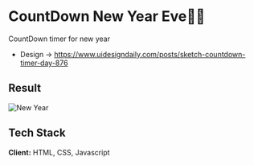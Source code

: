 # CountDown New Year Eve🎇🎇

CountDown timer for new year
- Design -> https://www.uidesigndaily.com/posts/sketch-countdown-timer-day-876
## Result

![New Year](https://github.com/shivam66151/CountDown-NewYearEve/blob/master/Screenshot%20(131).png)


## Tech Stack

**Client:** HTML, CSS, Javascript


